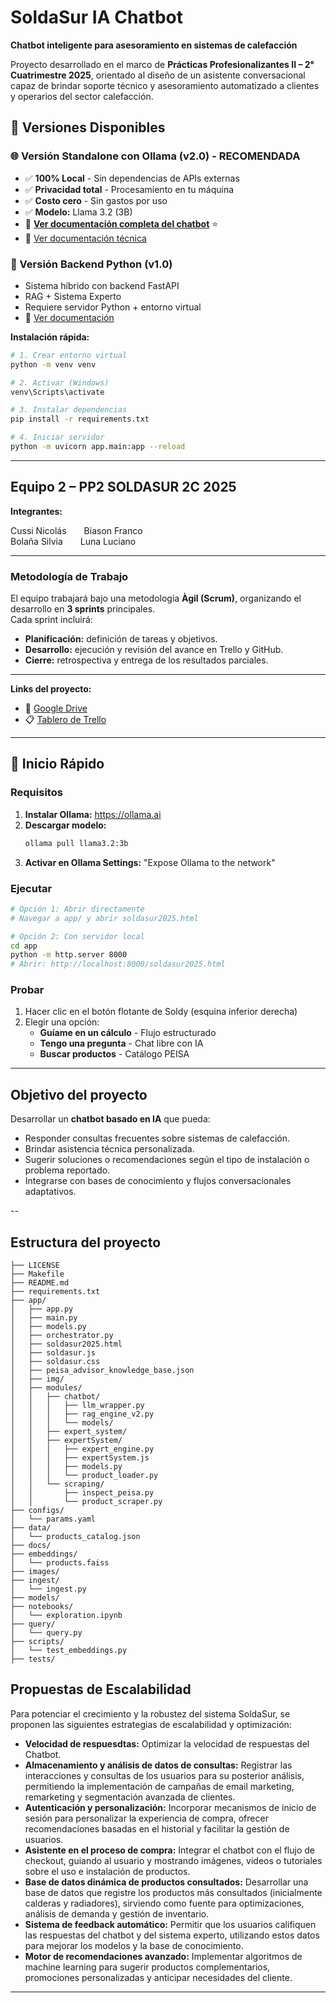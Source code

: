 # SoldaSur IA Chatbot  

**Chatbot inteligente para asesoramiento en sistemas de calefacción**  

Proyecto desarrollado en el marco de **Prácticas Profesionalizantes II – 2° Cuatrimestre 2025**, orientado al diseño de un asistente conversacional capaz de brindar soporte técnico y asesoramiento automatizado a clientes y operarios del sector calefacción.

## 🚀 Versiones Disponibles

### 🌐 Versión Standalone con Ollama (v2.0) - **RECOMENDADA**
- ✅ **100% Local** - Sin dependencias de APIs externas
- ✅ **Privacidad total** - Procesamiento en tu máquina
- ✅ **Costo cero** - Sin gastos por uso
- ✅ **Modelo:** Llama 3.2 (3B)
- 📄 **[Ver documentación completa del chatbot](docs/CHATBOT_SOLDY.md)** ⭐
- 📄 [Ver documentación técnica](docs/README_STANDALONE_OLLAMA.md)

### 🔧 Versión Backend Python (v1.0)
- Sistema híbrido con backend FastAPI
- RAG + Sistema Experto
- Requiere servidor Python + entorno virtual
- 📄 [Ver documentación](docs/PASOS.md)

**Instalación rápida:**
```bash
# 1. Crear entorno virtual
python -m venv venv

# 2. Activar (Windows)
venv\Scripts\activate

# 3. Instalar dependencias
pip install -r requirements.txt

# 4. Iniciar servidor
python -m uvicorn app.main:app --reload
```

---

## Equipo 2 – PP2 SOLDASUR 2C 2025  

**Integrantes:**

Cussi Nicolás  Biason Franco  
Bolaña Silvia  Luna Luciano

---

### Metodología de Trabajo
El equipo trabajará bajo una metodología **Àgil (Scrum)**, organizando el desarrollo en **3 sprints** principales.  
Cada sprint incluirá:
- **Planificación:** definición de tareas y objetivos.  
- **Desarrollo:** ejecución y revisión del avance en Trello y GitHub.  
- **Cierre:** retrospectiva y entrega de los resultados parciales.
  
---

**Links del proyecto:**  
- 📁 [Google Drive](https://drive.google.com/drive/u/0/folders/1pU7Th3OKQLMJ6IEezuRPtt7Ufv3Yb6Xe)  
- 📋 [Tablero de Trello](https://trello.com/b/MdxyBFuU/equipo-2-pp2-soldasur-2c-2025)  

---

## 🏃 Inicio Rápido

### Requisitos
1. **Instalar Ollama:** https://ollama.ai
2. **Descargar modelo:**
   ```bash
   ollama pull llama3.2:3b
   ```
3. **Activar en Ollama Settings:** "Expose Ollama to the network"

### Ejecutar
```bash
# Opción 1: Abrir directamente
# Navegar a app/ y abrir soldasur2025.html

# Opción 2: Con servidor local
cd app
python -m http.server 8000
# Abrir: http://localhost:8000/soldasur2025.html
```

### Probar
1. Hacer clic en el botón flotante de Soldy (esquina inferior derecha)
2. Elegir una opción:
   -  **Guíame en un cálculo** - Flujo estructurado
   -  **Tengo una pregunta** - Chat libre con IA
   -  **Buscar productos** - Catálogo PEISA

---

## Objetivo del proyecto  

Desarrollar un **chatbot basado en IA** que pueda:  
- Responder consultas frecuentes sobre sistemas de calefacción.  
- Brindar asistencia técnica personalizada.  
- Sugerir soluciones o recomendaciones según el tipo de instalación o problema reportado. 
- Integrarse con bases de conocimiento y flujos conversacionales adaptativos.  

--

## Estructura del proyecto  


```
├── LICENSE
├── Makefile
├── README.md
├── requirements.txt
├── app/
│   ├── app.py
│   ├── main.py
│   ├── models.py
│   ├── orchestrator.py
│   ├── soldasur2025.html
│   ├── soldasur.js
│   ├── soldasur.css
│   ├── peisa_advisor_knowledge_base.json
│   ├── img/
│   ├── modules/
│   │   ├── chatbot/
│   │   │   ├── llm_wrapper.py
│   │   │   ├── rag_engine_v2.py
│   │   │   └── models/
│   │   ├── expert_system/
│   │   ├── expertSystem/
│   │   │   ├── expert_engine.py
│   │   │   ├── expertSystem.js
│   │   │   ├── models.py
│   │   │   └── product_loader.py
│   │   └── scraping/
│   │       ├── inspect_peisa.py
│   │       └── product_scraper.py
├── configs/
│   └── params.yaml
├── data/
│   └── products_catalog.json
├── docs/
├── embeddings/
│   └── products.faiss
├── images/
├── ingest/
│   └── ingest.py
├── models/
├── notebooks/
│   └── exploration.ipynb
├── query/
│   └── query.py
├── scripts/
│   └── test_embeddings.py
├── tests/
```

## Propuestas de Escalabilidad

Para potenciar el crecimiento y la robustez del sistema SoldaSur, se proponen las siguientes estrategias de escalabilidad y optimización:

- **Velocidad de respuesdtas:** Optimizar la velocidad de respuestas del Chatbot. 
- **Almacenamiento y análisis de datos de consultas:** Registrar las interacciones y consultas de los usuarios para su posterior análisis, permitiendo la implementación de campañas de email marketing, remarketing y segmentación avanzada de clientes.
- **Autenticación y personalización:** Incorporar mecanismos de inicio de sesión para personalizar la experiencia de compra, ofrecer recomendaciones basadas en el historial y facilitar la gestión de usuarios.
- **Asistente en el proceso de compra:** Integrar el chatbot con el flujo de checkout, guiando al usuario y mostrando imágenes, videos o tutoriales sobre el uso e instalación de productos.
- **Base de datos dinámica de productos consultados:** Desarrollar una base de datos que registre los productos más consultados (inicialmente calderas y radiadores), sirviendo como fuente para optimizaciones, análisis de demanda y gestión de inventario.
- **Sistema de feedback automático:** Permitir que los usuarios califiquen las respuestas del chatbot y del sistema experto, utilizando estos datos para mejorar los modelos y la base de conocimiento.
- **Motor de recomendaciones avanzado:** Implementar algoritmos de machine learning para sugerir productos complementarios, promociones personalizadas y anticipar necesidades del cliente.


---